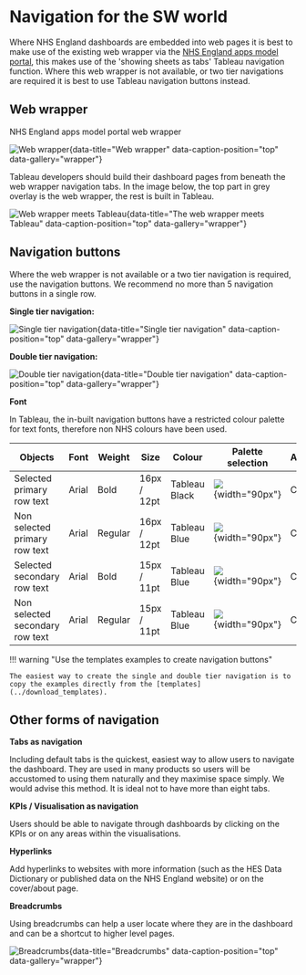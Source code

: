 # Navigation for the SW world


Where NHS England dashboards are embedded into web pages it is best to make use of the existing web wrapper via the [NHS England apps model portal](https://apps.model.nhs.uk/), this makes use of the 'showing sheets as tabs' Tableau navigation function.
Where this web wrapper is not available, or two tier navigations are required it is best to use Tableau navigation buttons instead.


## Web wrapper

NHS England apps model portal web wrapper

![Web wrapper](images/web_wrapper.png){data-title="Web wrapper" data-caption-position="top" data-gallery="wrapper"}

Tableau developers should build their dashboard pages from beneath the web wrapper navigation tabs. In the image below, the top part in grey overlay is the web wrapper, the rest is built in Tableau.

![Web wrapper meets Tableau](images/wrapper_meets_tableau.png){data-title="The web wrapper meets Tableau" data-caption-position="top" data-gallery="wrapper"}


## Navigation buttons

Where the web wrapper is not available or a two tier navigation is required, use the navigation buttons.
We recommend no more than 5 navigation buttons in a single row.

**Single tier navigation:**

![Single tier navigation](images/navigation_single_tier.png){data-title="Single tier navigation" data-caption-position="top" data-gallery="wrapper"}


**Double tier navigation:**

![Double tier navigation](images/navigation_double_tier.png){data-title="Double tier navigation" data-caption-position="top" data-gallery="wrapper"}

**Font**

In Tableau, the in-built navigation buttons have a restricted colour palette for text fonts, therefore non NHS colours have been used.

| **Objects**                      | **Font** | **Weight** | **Size**    | **Colour**     | **Palette selection**                                          | **Alignment** |
|----------------------------------|----------|------------|-------------|----------------|----------------------------------------------------------------|---------------|
| Selected primary row text        | Arial    | Bold       | 16px / 12pt | Tableau Black  | ![](images/nav_button_text_black.png){width="90px"}            | Centre        |
| Non selected primary row text    | Arial    | Regular    | 16px / 12pt | Tableau Blue   | ![](images/nav_button_text_blue.png){width="90px"}             | Centre        |
| Selected secondary row text      | Arial    | Bold       | 15px / 11pt | Tableau Blue   | ![](images/nav_button_text_blue_11_bold.png){width="90px"}     | Centre        |
| Non selected secondary row text  | Arial    | Regular    | 15px / 11pt | Tableau Blue   | ![](images/nav_button_text_blue_11_regular.png){width="90px"}  | Centre        |


!!! warning "Use the templates examples to create navigation buttons"

    The easiest way to create the single and double tier navigation is to copy the examples directly from the [templates](../download_templates).


## Other forms of navigation

**Tabs as navigation**

Including default tabs is the quickest, easiest way to allow users to navigate the dashboard. They are used in many products so users will be accustomed to using them naturally and they maximise space simply. We would advise this method. It is ideal not to have more than eight tabs.


**KPIs / Visualisation as navigation**

Users should be able to navigate through dashboards by clicking on the KPIs or on any areas within the visualisations.


**Hyperlinks**

Add hyperlinks to websites with more information (such as the HES Data Dictionary or published data on the NHS England website) or on the cover/about page.


**Breadcrumbs**

Using breadcrumbs can help a user locate where they are in the dashboard and can be a shortcut to higher level pages.

![Breadcrumbs](images/breadcrumbs.png){data-title="Breadcrumbs" data-caption-position="top" data-gallery="wrapper"}
